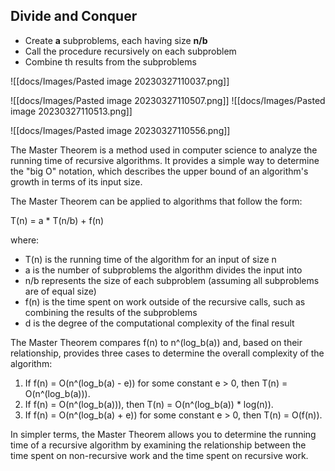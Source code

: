 ## Divide and Conquer
- Create **a** subproblems, each having size **n/b**
- Call the procedure recursively on each subproblem
- Combine th results from the subproblems

![[docs/Images/Pasted image 20230327110037.png]]


![[docs/Images/Pasted image 20230327110507.png]]
![[docs/Images/Pasted image 20230327110513.png]]

![[docs/Images/Pasted image 20230327110556.png]]

The Master Theorem is a method used in computer science to analyze the running time of recursive algorithms. It provides a simple way to determine the "big O" notation, which describes the upper bound of an algorithm's growth in terms of its input size.

The Master Theorem can be applied to algorithms that follow the form:

T(n) = a * T(n/b) + f(n)

where:

-   T(n) is the running time of the algorithm for an input of size n
-   a is the number of subproblems the algorithm divides the input into
-   n/b represents the size of each subproblem (assuming all subproblems are of equal size)
-   f(n) is the time spent on work outside of the recursive calls, such as combining the results of the subproblems
- d is the degree of the computational complexity of the final result

The Master Theorem compares f(n) to n^(log_b(a)) and, based on their relationship, provides three cases to determine the overall complexity of the algorithm:

1.  If f(n) = O(n^(log_b(a) - e)) for some constant e > 0, then T(n) = O(n^(log_b(a))).
2.  If f(n) = O(n^(log_b(a))), then T(n) = O(n^(log_b(a)) * log(n)).
3.  If f(n) = O(n^(log_b(a) + e)) for some constant e > 0, then T(n) = O(f(n)).

In simpler terms, the Master Theorem allows you to determine the running time of a recursive algorithm by examining the relationship between the time spent on non-recursive work and the time spent on recursive work.
